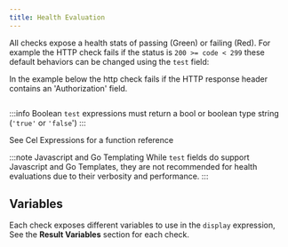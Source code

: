 ```yaml
---
title: Health Evaluation
---
```


All checks expose a health stats of passing (Green) or failing (Red).
For example the HTTP check fails if the status is `200 >= code < 299`
these default behaviors can be changed using the `test` field:

In the example below the http check fails if the HTTP response header contains an 'Authorization' field.

```yaml title=http-check-expr.yaml file=../../../../modules/canary-checker/fixtures/minimal/http_no_auth_pass.yaml
```

:::info Boolean
`test` expressions must return a bool or boolean type string (`'true'` or `'false`')
:::

See <CommonLink to="cel">Cel Expressions</CommonLink> for a function reference

:::note Javascript and Go Templating
While `test` fields do support Javascript and Go Templates, they are not recommended for health evaluations due to their verbosity and performance.
:::

## Variables

Each check exposes different variables to use in the `display` expression, See the **Result Variables** section for each check.
